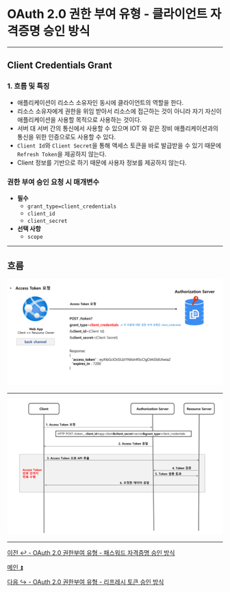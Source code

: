 # OAuth 2.0 권한 부여 유형 - 클라이언트 자격증명 승인 방식

---

## Client Credentials Grant

### 1. 흐름 및 특징

- 애플리케이션이 리소스 소유자인 동시에 클라이언트의 역할을 한다.
- 리소스 소유자에게 권한을 위임 받아서 리소스에 접근하는 것이 아니라 자기 자신이 애플리케이션을 사용할 목적으로 사용하는 것이다.
- 서버 대 서버 간의 통신에서 사용할 수 있으며 IOT 와 같은 장비 애플리케이션과의 통신을 위한 인증으로도 사용할 수 있다.
- `Client Id`와 `Client Secret`을 통해 액세스 토큰을 바로 발급받을 수 있기 때문에 `Refresh Token`을 제공하지 않는다.
- Client 정보를 기반으로 하기 때문에 사용자 정보를 제공하지 않는다.

### 권한 부여 승인 요청 시 매개변수

- **필수**
  - `grant_type=client_credentials`
  - `client_id`
  - `client_secret`
- **선택 사항**
  - `scope`

---

## 흐름

![img_8.png](image/img_8.png)

---

![img_9.png](image/img_9.png)

---

[이전 ↩️ - OAuth 2.0 권한부여 유형 - 패스워드 자격증명 승인 방식]()

[메인 ⏫](https://github.com/genesis12345678/TIL/blob/main/Spring/security/oauth/main.md)

[다음 ↪️ - OAuth 2.0 권한부여 유형 - 리프레시 토큰 승인 방식]()
